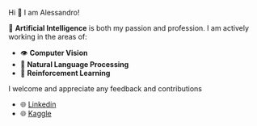 


Hi 👋 I am Alessandro!

🧠 **Artificial Intelligence** is both my passion and profession. I am actively working in the areas of:
- 👁️ **Computer Vision**
- 🤖 **Natural Language Processing**
- 👾 **Reinforcement Learning**

I welcome and appreciate any feedback and contributions


- 🌐 [Linkedin](https://linkedin.com/in/alessandro-nicolosi/)
- 🌐 [Kaggle](https://www.kaggle.com/alenic)

